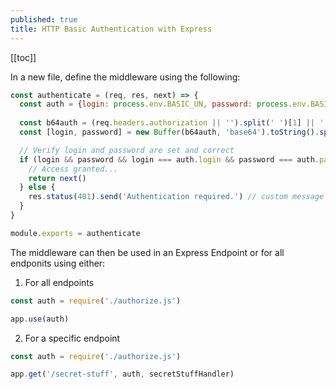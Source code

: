 ```yaml
---
published: true
title: HTTP Basic Authentication with Express
---
```


[[toc]]

In a new file, define the middleware using the following:

```js
const authenticate = (req, res, next) => {
  const auth = {login: process.env.BASIC_UN, password: process.env.BASIC_PW} 
  
  const b64auth = (req.headers.authorization || '').split(' ')[1] || ''
  const [login, password] = new Buffer(b64auth, 'base64').toString().split(':')

  // Verify login and password are set and correct
  if (login && password && login === auth.login && password === auth.password) {
    // Access granted...
    return next()
  } else {
    res.status(401).send('Authentication required.') // custom message    
  }
}

module.exports = authenticate
```

The middleware can then be used in an Express Endpoint or for all endponits using either:


1. For all endpoints

```js
const auth = require('./authorize.js')

app.use(auth)
```

2.  For a specific endpoint

```js
const auth = require('./authorize.js')

app.get('/secret-stuff', auth, secretStuffHandler)
```
